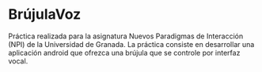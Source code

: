 
BrújulaVoz
===================================

Práctica realizada para la asignatura Nuevos Paradigmas de Interacción (NPI) de la Universidad de Granada.
La práctica consiste en desarrollar una aplicación android que ofrezca una brújula que se controle por interfaz vocal.
